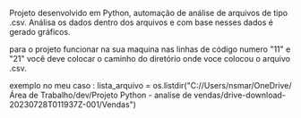 Projeto desenvolvido em Python, automação de análise de arquivos de tipo .csv. Análisa os dados dentro dos arquivos e com base nesses dados é gerado gráficos.

para o projeto funcionar na sua maquina nas linhas de código numero "11" e "21" você deve colocar o caminho do diretório onde voce colocou o arquivo .csv.

exemplo no meu caso : lista_arquivo = os.listdir("C://Users/nsmar/OneDrive/Área de Trabalho/dev/Projeto Python - analise de vendas/drive-download-20230728T011937Z-001/Vendas")
